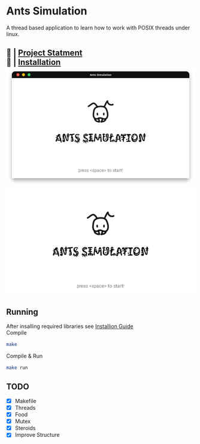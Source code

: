 # Ants Simulation
A thread based application to learn how to work with POSIX threads under linux.

🔗 | [Project Statment](docs/project3_threads.pdf)  <br>
🔗 | [Installation](docs/install.md)<br>
![Simulation](assets/simulation.png)<br>
![Simulation](assets/simulation.webp)<br>
---
## Running
After insalling required libraries see [Installion Guide](docs/install.md) <br>
Compile 
```bash
make
```
Compile & Run
```bash
make run
```


## TODO
- [x] Makefile
- [x] Threads
- [x] Food
- [x] Mutex
- [x] Steroids
- [x] Improve Structure
